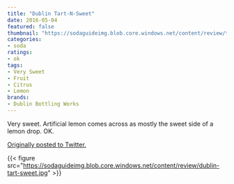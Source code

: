```yaml
---
title: "Dublin Tart-N-Sweet"
date: 2016-05-04
featured: false
thumbnail: "https://sodaguideimg.blob.core.windows.net/content/review/thumbs/dublin-tart-sweet.jpg"
categories:
- soda
ratings:
- ok
tags:
- Very Sweet
- Fruit
- Citrus
- Lemon
brands:
- Dublin Bottling Works
---
```


Very sweet. Artificial lemon comes across as mostly the sweet side of a lemon drop. OK.

[Originally posted to Twitter.](https://twitter.com/Cavorter/status/728046145650446336)

{{< figure src="https://sodaguideimg.blob.core.windows.net/content/review/dublin-tart-sweet.jpg" >}}

